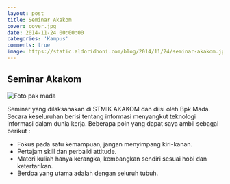 ```yaml
---
layout: post
title: Seminar Akakom
cover: cover.jpg
date: 2014-11-24 00:00:00
categories: 'Kampus'
comments: true
image: https://static.aldoridhoni.com/blog/2014/11/24/seminar-akakom.jpg
---
```


## Seminar Akakom ##

![Foto pak mada](https://static.aldoridhoni.com/blog/2014/11/24/seminar-akakom.jpg)

Seminar yang dilaksanakan di STMIK AKAKOM dan diisi oleh Bpk Mada.
Secara keseluruhan berisi tentang informasi menyangkut teknologi informasi dalam dunia kerja.
Beberapa poin yang dapat saya ambil sebagai berikut :

- Fokus pada satu kemampuan, jangan menyimpang kiri-kanan.
- Pertajam skill dan perbaiki attitude.
- Materi kuliah hanya kerangka, kembangkan sendiri sesuai hobi dan ketertarikan.
- Berdoa yang utama adalah dengan seluruh tubuh.
